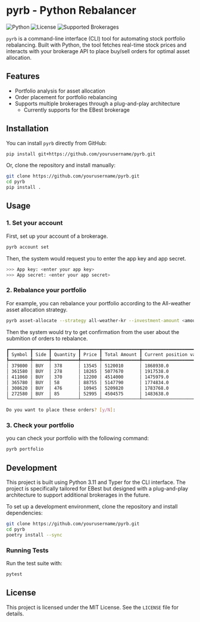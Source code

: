 # pyrb - Python Rebalancer

![Python](https://img.shields.io/badge/Python-v3.11-blue)
![License](https://img.shields.io/badge/License-MIT-green)
![Supported Brokerages](https://img.shields.io/badge/Supported%20Brokerages-EBest-orange)

`pyrb` is a command-line interface (CLI) tool for automating stock portfolio rebalancing. Built with Python, the tool fetches real-time stock prices and interacts with your brokerage API to place buy/sell orders for optimal asset allocation.

## Features

- Portfolio analysis for asset allocation
- Order placement for portfolio rebalancing
- Supports multiple brokerages through a plug-and-play architecture
  - Currently supports for the EBest brokerage

## Installation

You can install `pyrb` directly from GitHub:

```bash
pip install git+https://github.com/yourusername/pyrb.git
```

Or, clone the repository and install manually:

```bash
git clone https://github.com/yourusername/pyrb.git
cd pyrb
pip install .
```

## Usage

### 1. Set your account

First, set up your account of a brokerage.

```bash
pyrb account set
```

Then, the system would request you to enter the app key and app secret.

```bash
>>> App key: <enter your app key>
>>> App secret: <enter your app secret>
```

### 2. Rebalance your portfolio

For example, you can rebalance your portfolio according to the All-weather asset allocation strategy.

```bash
pyrb asset-allocate --strategy all-weather-kr --investment-amount <amount-you-want-to-invest>
```

Then the system would try to get confirmation from the user about the submition of orders to rebalance.

```bash
┏━━━━━━━━┳━━━━━━┳━━━━━━━━━━┳━━━━━━━┳━━━━━━━━━━━━━━┳━━━━━━━━━━━━━━━━━━━━━━━━┳━━━━━━━━━━━━━━━━━━━━━━━━━┓
┃ Symbol ┃ Side ┃ Quantity ┃ Price ┃ Total Amount ┃ Current position value ┃ Expected position value ┃
┡━━━━━━━━╇━━━━━━╇━━━━━━━━━━╇━━━━━━━╇━━━━━━━━━━━━━━╇━━━━━━━━━━━━━━━━━━━━━━━━╇━━━━━━━━━━━━━━━━━━━━━━━━━┩
│ 379800 │ BUY  │ 378      │ 13545 │ 5120010      │ 1868930.0              │ 6988940.0               │
│ 361580 │ BUY  │ 278      │ 18265 │ 5077670      │ 1917538.0              │ 6995208.0               │
│ 411060 │ BUY  │ 370      │ 12200 │ 4514000      │ 1475979.0              │ 5989979.0               │
│ 365780 │ BUY  │ 58       │ 88755 │ 5147790      │ 1774834.0              │ 6922624.0               │
│ 308620 │ BUY  │ 476      │ 10945 │ 5209820      │ 1783768.0              │ 6993588.0               │
│ 272580 │ BUY  │ 85       │ 52995 │ 4504575      │ 1483638.0              │ 5988213.0               │
└────────┴──────┴──────────┴───────┴──────────────┴────────────────────────┴─────────────────────────┘

Do you want to place these orders? [y/N]: 
```

### 3. Check your portfolio

you can check your portfolio with the following command:

```bash
pyrb portfolio
```

## Development

This project is built using Python 3.11 and Typer for the CLI interface. The project is specifically tailored for EBest but designed with a plug-and-play architecture to support additional brokerages in the future.

To set up a development environment, clone the repository and install dependencies:

```bash
git clone https://github.com/yourusername/pyrb.git
cd pyrb
poetry install --sync
```

### Running Tests

Run the test suite with:

```bash
pytest
```

## License

This project is licensed under the MIT License. See the `LICENSE` file for details.
